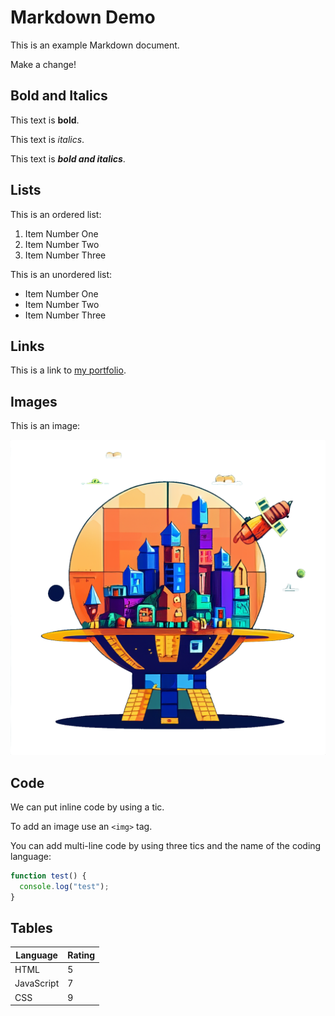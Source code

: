 # Markdown Demo

This is an example Markdown document.

Make a change!

## Bold and Italics

This text is **bold**.

This text is _italics_.

This text is **_bold and italics_**.

## Lists

This is an ordered list:

1. Item Number One
2. Item Number Two
3. Item Number Three

This is an unordered list:

- Item Number One
- Item Number Two
- Item Number Three

## Links

This is a link to [my portfolio](https://codeadam.ca).

## Images

This is an image:

![BrickMMO Planet](planet.png)

## Code

We can put inline code by using a tic.

To add an image use an `<img>` tag.

You can add multi-line code by using three tics and the name of the coding language:

```javascript
function test() {
  console.log("test");
}
```

## Tables

| Language   | Rating |
| ---------- | ------ |
| HTML       | 5      |
| JavaScript | 7      |
| CSS        | 9      |
